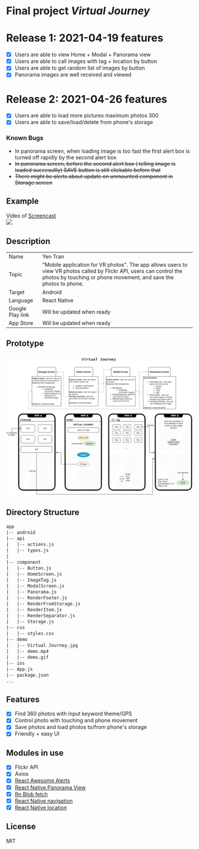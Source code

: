 # Final project _Virtual Journey_

# Release 1: 2021-04-19 features

- [x] Users are able to view Home + Modal + Panorama view
- [x] Users are able to call images with tag + location by button
- [x] Users are able to get random list of images by button
- [x] Panorama images are well received and viewed

# Release 2: 2021-04-26 features

- [x] Users are able to load more pictures maximum photos 300
- [x] Users are able to save/load/delete from phone's storage

### Known Bugs

- In panorama screen, when loading image is too fast the first alert box is turned off rapidly by the second alert box
- ~~In panorama screen, before the second alert box ( telling image is loaded succesullly) SAVE button is still clickable before that~~
- ~~There might be alerts about update on unmounted component in Storage screen~~

## Example

Video of [Screencast](https://youtu.be/biuivjoex0g)
<br/>
![](https://github.com/notaman958/gifs/blob/main/giphy.gif)

## Description

|                  |                                                                                                                                                                                            |
| ---------------- | ------------------------------------------------------------------------------------------------------------------------------------------------------------------------------------------ |
| Name             | Yen Tran                                                                                                                                                                                   |
| Topic            | "Mobile application for VR photos". The app allows users to view VR photos called by Flickr API, users can control the photos by touching or phone movement, and save the photos to phone. |
| Target           | Android                                                                                                                                                                                    |
| Language         | React Native                                                                                                                                                                               |
| Google Play link | Will be updated when ready                                                                                                                                                                 |
| App Store        | Will be updated when ready                                                                                                                                                                 |

## Prototype

![prototype](./demo/Virtual_Journey.jpg)

## Directory Structure

```
app
|-- android
|-- api
|   |-- actions.js
|   |-- types.js
|
|-- component
|   |-- Button.js
|   |-- HomeScreen.js
|   |-- ImageTag.js
|   |-- ModalScreen.js
|   |-- Panorama.js
|   |-- RenderFooter.js
|   |-- RenderFromStorage.js
|   |-- RenderItem.js
|   |-- RenderSeparator.js
|   |-- Storage.js
|-- css
|   |-- styles.css
|-- demo
|   |-- Virtual Journey.jpg
|   |-- demo.mp4
|   |-- demo.gif
|-- ios
|-- App.js
|-- package.json
...
```

## Features

- [x] Find 360 photos with input keyword theme/GPS
- [x] Control photo with touching and phone movement
- [x] Save photos and load photos to/from phone's storage
- [x] Friendly + easy UI

## Modules in use

- [x] Flickr API
- [x] Axios
- [x] [React Awesome Alerts](https://github.com/rishabhbhatia/react-native-awesome-alerts)
- [x] [React Native Panorama View](https://github.com/lightbasenl/react-native-panorama-view)
- [x] [Rn Blob fetch](https://github.com/joltup/rn-fetch-blob/wiki/File-System-Access-API#lspathstringpromisearray)
- [x] [React Native navigation](https://reactnative.dev/docs/navigation)
- [x] [React Native location](https://docs.expo.io/versions/latest/sdk/location/)

## License

MIT
